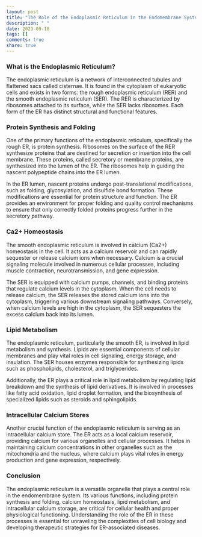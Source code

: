 ```yaml
---
layout: post
title: "The Role of the Endoplasmic Reticulum in the Endomembrane System"
description: " "
date: 2023-09-18
tags: []
comments: true
share: true
---
```


### What is the Endoplasmic Reticulum?

The endoplasmic reticulum is a network of interconnected tubules and flattened sacs called cisternae. It is found in the cytoplasm of eukaryotic cells and exists in two forms: the rough endoplasmic reticulum (RER) and the smooth endoplasmic reticulum (SER). The RER is characterized by ribosomes attached to its surface, while the SER lacks ribosomes. Each form of the ER has distinct structural and functional features.

### Protein Synthesis and Folding

One of the primary functions of the endoplasmic reticulum, specifically the rough ER, is protein synthesis. Ribosomes on the surface of the RER synthesize proteins that are destined for secretion or insertion into the cell membrane. These proteins, called secretory or membrane proteins, are synthesized into the lumen of the ER. The ribosomes help in guiding the nascent polypeptide chains into the ER lumen.

In the ER lumen, nascent proteins undergo post-translational modifications, such as folding, glycosylation, and disulfide bond formation. These modifications are essential for protein structure and function. The ER provides an environment for proper folding and quality control mechanisms to ensure that only correctly folded proteins progress further in the secretory pathway.

### Ca2+ Homeostasis

The smooth endoplasmic reticulum is involved in calcium (Ca2+) homeostasis in the cell. It acts as a calcium reservoir and can rapidly sequester or release calcium ions when necessary. Calcium is a crucial signaling molecule involved in numerous cellular processes, including muscle contraction, neurotransmission, and gene expression.

The SER is equipped with calcium pumps, channels, and binding proteins that regulate calcium levels in the cytoplasm. When the cell needs to release calcium, the SER releases the stored calcium ions into the cytoplasm, triggering various downstream signaling pathways. Conversely, when calcium levels are high in the cytoplasm, the SER sequesters the excess calcium back into its lumen.

### Lipid Metabolism

The endoplasmic reticulum, particularly the smooth ER, is involved in lipid metabolism and synthesis. Lipids are essential components of cellular membranes and play vital roles in cell signaling, energy storage, and insulation. The SER houses enzymes responsible for synthesizing lipids such as phospholipids, cholesterol, and triglycerides.

Additionally, the ER plays a critical role in lipid metabolism by regulating lipid breakdown and the synthesis of lipid derivatives. It is involved in processes like fatty acid oxidation, lipid droplet formation, and the biosynthesis of specialized lipids such as steroids and sphingolipids.

### Intracellular Calcium Stores

Another crucial function of the endoplasmic reticulum is serving as an intracellular calcium store. The ER acts as a local calcium reservoir, providing calcium for various organelles and cellular processes. It helps in maintaining calcium concentrations in other organelles such as the mitochondria and the nucleus, where calcium plays vital roles in energy production and gene expression, respectively.

### Conclusion

The endoplasmic reticulum is a versatile organelle that plays a central role in the endomembrane system. Its various functions, including protein synthesis and folding, calcium homeostasis, lipid metabolism, and intracellular calcium storage, are critical for cellular health and proper physiological functioning. Understanding the role of the ER in these processes is essential for unraveling the complexities of cell biology and developing therapeutic strategies for ER-associated diseases.